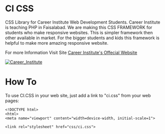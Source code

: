 # CI CSS
CSS Library for Career Institute Web Development Students. Career Institute is teaching PHP in Faisalabad.
We are making this CSS FRAMEWORK for students who make responsive websites. This is simpler framework then other available in market.
For the bigger students and kids this framework is helpful to make more amazing responsive website.

For more Information Visit Site
[Career Institute's Offecial Website](https://career.edu.pk)


[![Career_Institute](https://2.bp.blogspot.com/--C_FaJl0IBM/WN99fVcHg4I/AAAAAAAACJA/EP4PTt-KU5U5yqEDOjI-KTIsPKcmrM-TgCLcB/s1600/Careerlogo.png)](https://career.edu.pk)

# How To
To use CI.CSS in your web site, just add a link to "ci.css" from your web pages:

```
<!DOCTYPE html>
<html>
<meta name="viewport" content="width=device-width, initial-scale=1">

<link rel="stylesheet" href="css/ci.css">
```
